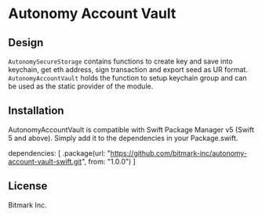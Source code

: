 # Autonomy Account Vault

## Design

`AutonomySecureStorage` contains functions to create key and save into keychain, get eth address, sign transaction and export seed as UR format.
`AutonomyAccountVault` holds the function to setup keychain group and can be used as the static provider of the module.

## Installation

AutonomyAccountVault is compatible with Swift Package Manager v5 (Swift 5 and above). Simply add it to the dependencies in your Package.swift.

dependencies: [
    .package(url: "https://github.com/bitmark-inc/autonomy-account-vault-swift.git", from: "1.0.0")
]

## License

Bitmark Inc.
